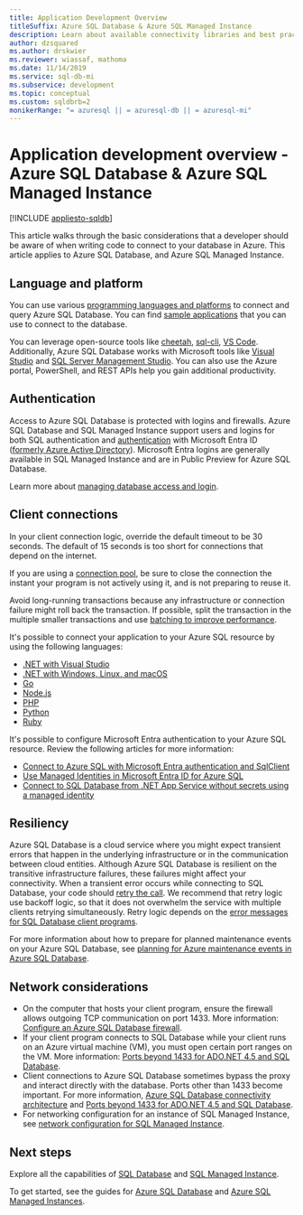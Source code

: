 ```yaml
---
title: Application Development Overview
titleSuffix: Azure SQL Database & Azure SQL Managed Instance
description: Learn about available connectivity libraries and best practices for applications connecting to Azure SQL Database and Azure SQL Managed Instance.
author: dzsquared
ms.author: drskwier
ms.reviewer: wiassaf, mathoma
ms.date: 11/14/2019
ms.service: sql-db-mi
ms.subservice: development
ms.topic: conceptual
ms.custom: sqldbrb=2
monikerRange: "= azuresql || = azuresql-db || = azuresql-mi"
---
```

# Application development overview - Azure SQL Database & Azure SQL Managed Instance
[!INCLUDE [appliesto-sqldb](../includes/appliesto-sqldb-sqlmi.md)]

This article walks through the basic considerations that a developer should be aware of when writing code to connect to your database in Azure. This article applies to Azure SQL Database, and Azure SQL Managed Instance.

## Language and platform

You can use various [programming languages and platforms](connect-query-content-reference-guide.md) to connect and query Azure SQL Database. You can find [sample applications](https://azure.microsoft.com/resources/samples/?service=sql-database&sort=0) that you can use to connect to the database.

You can leverage open-source tools like [cheetah](https://github.com/wunderlist/cheetah), [sql-cli](https://www.npmjs.com/package/sql-cli), [VS Code](https://code.visualstudio.com/). Additionally, Azure SQL Database works with Microsoft tools like [Visual Studio](https://www.visualstudio.com/downloads/) and  [SQL Server Management Studio](/sql/ssms/sql-server-management-studio-ssms). You can also use the Azure portal, PowerShell, and REST APIs help you gain additional productivity.

## Authentication

Access to Azure SQL Database is protected with logins and firewalls. Azure SQL Database and SQL Managed Instance support users and logins for both SQL authentication and [authentication](authentication-aad-overview.md) with Microsoft Entra ID ([formerly Azure Active Directory](/azure/active-directory/fundamentals/new-name)). Microsoft Entra logins are generally available in SQL Managed Instance and are in Public Preview for Azure SQL Database.

Learn more about [managing database access and login](logins-create-manage.md).

## Client connections

In your client connection logic, override the default timeout to be 30 seconds. The default of 15 seconds is too short for connections that depend on the internet.

If you are using a [connection pool](/dotnet/framework/data/adonet/sql-server-connection-pooling), be sure to close the connection the instant your program is not actively using it, and is not preparing to reuse it.

Avoid long-running transactions because any infrastructure or connection failure might roll back the transaction. If possible, split the transaction in the multiple smaller transactions and use [batching to improve performance](../performance-improve-use-batching.md).


It's possible to connect your application to your Azure SQL resource by using the following languages: 

- [.NET with Visual Studio](connect-query-dotnet-visual-studio.md)
- [.NET with Windows, Linux, and macOS](connect-query-dotnet-core.md)
- [Go](connect-query-go.md)
- [Node.js](connect-query-nodejs.md)
- [PHP](connect-query-php.md)
- [Python](connect-query-python.md)
- [Ruby](connect-query-ruby.md)

It's possible to configure Microsoft Entra authentication to your Azure SQL resource. Review the following articles for more information: 

- [Connect to Azure SQL with Microsoft Entra authentication and SqlClient](/sql/connect/ado-net/sql/azure-active-directory-authentication)
- [Use Managed Identities in Microsoft Entra ID for Azure SQL](authentication-azure-ad-user-assigned-managed-identity.md)
- [Connect to SQL Database from .NET App Service without secrets using a managed identity](/azure/app-service/tutorial-connect-msi-sql-database)


## Resiliency

Azure SQL Database is a cloud service where you might expect transient errors that happen in the underlying infrastructure or in the communication between cloud entities. Although Azure SQL Database is resilient on the transitive infrastructure failures, these failures might affect your connectivity. When a transient error occurs while connecting to SQL Database, your code should [retry the call](troubleshoot-common-connectivity-issues.md). We recommend that retry logic use backoff logic, so that it does not overwhelm the service with multiple clients retrying simultaneously. Retry logic depends on the [error messages for SQL Database client programs](troubleshoot-common-errors-issues.md).

For more information about how to prepare for planned maintenance events on your Azure SQL Database, see [planning for Azure maintenance events in Azure SQL Database](planned-maintenance.md).

## Network considerations

- On the computer that hosts your client program, ensure the firewall allows outgoing TCP communication on port 1433.  More information: [Configure an Azure SQL Database firewall](firewall-configure.md).
- If your client program connects to SQL Database while your client runs on an Azure virtual machine (VM), you must open certain port ranges on the VM. More information: [Ports beyond 1433 for ADO.NET 4.5 and SQL Database](adonet-v12-develop-direct-route-ports.md).
- Client connections to Azure SQL Database sometimes bypass the proxy and interact directly with the database. Ports other than 1433 become important. For more information, [Azure SQL Database connectivity architecture](connectivity-architecture.md) and [Ports beyond 1433 for ADO.NET 4.5 and SQL Database](adonet-v12-develop-direct-route-ports.md).
- For networking configuration for an instance of SQL Managed Instance, see [network configuration for SQL Managed Instance](../managed-instance/how-to-content-reference-guide.md#network-configuration).

## Next steps

Explore all the capabilities of [SQL Database](sql-database-paas-overview.md) and [SQL Managed Instance](../managed-instance/sql-managed-instance-paas-overview.md).

To get started, see the guides for [Azure SQL Database](quickstart-content-reference-guide.md) and [Azure SQL Managed Instances](../managed-instance/quickstart-content-reference-guide.md).
